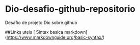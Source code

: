# Dio-desafio-github-repositorio
Desafio de projeto Dio sobre github

##Links uteis 
[ Sintax basica markdown] (https://www.markdownguide.org/basic-syntax/)
